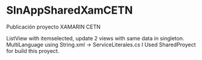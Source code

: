 # SlnAppSharedXamCETN
Publicación proyecto XAMARIN CETN

ListView with itemselected, update 2 views with same data in singleton.
MultiLanguage using String.xml -> ServiceLiterales.cs
I Used SharedProyect for build this proyect.
